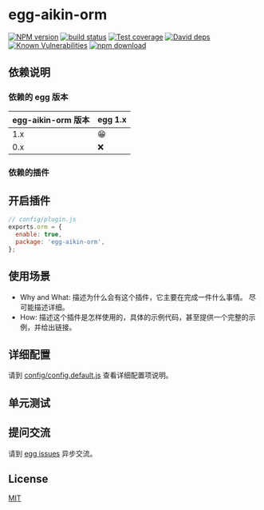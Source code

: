 # egg-aikin-orm

[![NPM version][npm-image]][npm-url]
[![build status][travis-image]][travis-url]
[![Test coverage][codecov-image]][codecov-url]
[![David deps][david-image]][david-url]
[![Known Vulnerabilities][snyk-image]][snyk-url]
[![npm download][download-image]][download-url]

[npm-image]: https://img.shields.io/npm/v/egg-aikin-orm.svg?style=flat-square
[npm-url]: https://npmjs.org/package/egg-aikin-orm
[travis-image]: https://img.shields.io/travis/eggjs/egg-aikin-orm.svg?style=flat-square
[travis-url]: https://travis-ci.org/eggjs/egg-aikin-orm
[codecov-image]: https://img.shields.io/codecov/c/github/eggjs/egg-aikin-orm.svg?style=flat-square
[codecov-url]: https://codecov.io/github/eggjs/egg-aikin-orm?branch=master
[david-image]: https://img.shields.io/david/eggjs/egg-aikin-orm.svg?style=flat-square
[david-url]: https://david-dm.org/eggjs/egg-aikin-orm
[snyk-image]: https://snyk.io/test/npm/egg-aikin-orm/badge.svg?style=flat-square
[snyk-url]: https://snyk.io/test/npm/egg-aikin-orm
[download-image]: https://img.shields.io/npm/dm/egg-aikin-orm.svg?style=flat-square
[download-url]: https://npmjs.org/package/egg-aikin-orm

<!--
Description here.
-->

## 依赖说明

### 依赖的 egg 版本

egg-aikin-orm 版本 | egg 1.x
--- | ---
1.x | 😁
0.x | ❌

### 依赖的插件
<!--

如果有依赖其它插件，请在这里特别说明。如

- security
- multipart

-->

## 开启插件

```js
// config/plugin.js
exports.orm = {
  enable: true,
  package: 'egg-aikin-orm',
};
```

## 使用场景

- Why and What: 描述为什么会有这个插件，它主要在完成一件什么事情。
尽可能描述详细。
- How: 描述这个插件是怎样使用的，具体的示例代码，甚至提供一个完整的示例，并给出链接。

## 详细配置

请到 [config/config.default.js](config/config.default.js) 查看详细配置项说明。

## 单元测试

<!-- 描述如何在单元测试中使用此插件，例如 schedule 如何触发。无则省略。-->

## 提问交流

请到 [egg issues](https://github.com/eggjs/egg/issues) 异步交流。

## License

[MIT](LICENSE)
